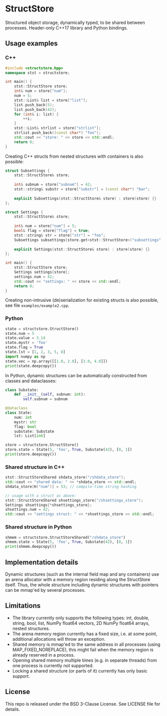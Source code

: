 # StructStore

Structured object storage, dynamically typed, to be shared between processes.
Header-only C++17 library and Python bindings.

## Usage examples

### C++

```c++
#include <structstore.hpp>
namespace stst = structstore;

int main() {
    stst::StructStore store;
    int& num = store["num"];
    num = 5;
    stst::List& list = store["list"];
    list.push_back(5);
    list.push_back(42);
    for (int& i: list) {
        ++i;
    }
    stst::List& strlist = store["strlist"];
    strlist.push_back((const char*) "foo");
    std::cout << "store: " << store << std::endl;
    return 0;
}
```

Creating C++ structs from nested structures with containers is also possible:

```c++
struct Subsettings {
    stst::StructStore& store;
    
    int& subnum = store["subnum"] = 42;
    stst::string& substr = store["substr"] = (const char*) "bar";
    
    explicit Subsettings(stst::StructStore& store) : store(store) {}
};

struct Settings {
    stst::StructStore& store;
    
    int& num = store["num"] = 5;
    bool& flag = store["flag"] = true;
    stst::string& str = store["str"] = "foo";
    Subsettings subsettings{store.get<stst::StructStore>("subsettings")};
    
    explicit Settings(stst::StructStore& store) : store(store) {}
};

int main() {
    stst::StructStore store;
    Settings settings{store};
    settings.num = 42;
    std::cout << "settings: " << store << std::endl;
    return 0;
}
```

Creating non-intrusive (de)serialization for existing structs is also possible,
see file `examples/example2.cpp`.

### Python

```python
state = structstore.StructStore()
state.num = 5
state.value = 3.14
state.mystr = 'foo'
state.flag = True
state.lst = [1, 2, 3, 5, 8]
import numpy as np
state.vec = np.array([[1.0, 2.0], [3.0, 4.0]])
print(state.deepcopy())
```

In Python, dynamic structures can be automatically constructed from classes and
dataclasses:

```python
class Substate:
    def __init__(self, subnum: int):
        self.subnum = subnum

@dataclass
class State:
    num: int
    mystr: str
    flag: bool
    substate: Substate
    lst: List[int]

store = structstore.StructStore()
store.state = State(5, 'foo', True, Substate(42), [0, 1])
print(store.deepcopy())
```

### Shared structure in C++

```c++
stst::StructStoreShared shdata_store("/shdata_store");
std::cout << "shared data: " << *shdata_store << std::endl;
shdata_store[H("num")] = 53; // compile-time string hashing

// usage with a struct as above:
stst::StructStoreShared shsettings_store("/shsettings_store");
Settings shsettings{*shsettings_store};
shsettings.num = 42;
std::cout << "settings struct: " << *shsettings_store << std::endl;
```

### Shared structure in Python

```python
shmem = structstore.StructStoreShared("/shdata_store")
shmem.state = State(5, 'foo', True, Substate(42), [0, 1])
print(shmem.deepcopy())
```

## Implementation details

Dynamic structures (such as the internal field map and any containers) use an
arena allocator with a memory region residing along the StructStore itself.
Thus, the whole structure including dynamic structures with pointers can be
mmap'ed by several processes.

## Limitations

* The library currently only supports the following types: int, double, string,
  bool, list, NumPy float64 vectors, 2D NumPy float64 arrays, nested structures.
* The arena memory region currently has a fixed size, i.e. at some point,
  additional allocations will throw an exception.
* Shared memory is mmap'ed to the same address in all processes (using
  MAP_FIXED_NOREPLACE), this might fail when the memory region is already
  reserved in a process.
* Opening shared memory multiple times (e.g. in separate threads) from one
  process is currently not supported.
* Locking a shared structure (or parts of it) currently has only basic support.

## License

This repo is released under the BSD 3-Clause License. See LICENSE file for
details.

